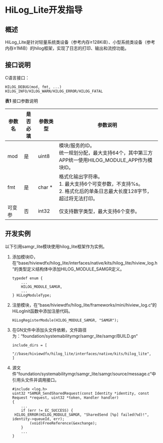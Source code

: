 # HiLog_Lite开发指导


## 概述

HiLog_Lite是针对轻量系统类设备（参考内存≥128KiB）、小型系统类设备（参考内存≥1MiB）的hilog框架，实现了日志的打印、输出和流控功能。


## 接口说明

C语言接口：

  
```
HILOG_DEBUG(mod, fmt, ...)
HILOG_INFO/HILOG_WARN/HILOG_ERROR/HILOG_FATAL
```

  
  **表1** 接口参数说明

| 参数名 | 是否必填 | 参数类型 | 参数说明 | 
| -------- | -------- | -------- | -------- |
| mod | 是 | uint8 | 模块/服务的ID。<br/>统一规划分配，最大支持64个，其中第三方APP统一使用HILOG_MODULE_APP作为模块ID。 | 
| fmt | 是 | char&nbsp;\* | 格式化输出字符串。<br/>1.&nbsp;最大支持6个可变参数，不支持%s。<br/>2.&nbsp;格式化后的单条日志最大长度128字节，超过将无法打印。 | 
| 可变参 | 否 | int32 | 仅支持数字类型，最大支持6个变参。 | 


## 开发实例

以下引用samgr_lite模块使用hilog_lite框架作为实例。

1. 添加模块ID，在“base/hiviewdfx/hilog_lite/interfaces/native/kits/hilog_lite/hiview_log.h“的类型定义结构体中添加HILOG_MODULE_SAMGR定义。
     
   ```
   typedef enum {
       ...
       HILOG_MODULE_SAMGR,
       ...
   } HiLogModuleType;
   ```

2. 注册模块，在“base/hiviewdfx/hilog_lite/frameworks/mini/hiview_log.c“的HiLogInit函数中添加注册代码。
     
   ```
   HiLogRegisterModule(HILOG_MODULE_SAMGR, "SAMGR");
   ```

3. 在GN文件中添加头文件依赖，文件路径为：“foundation/systemabilitymgr/samgr_lite/samgr/BUILD.gn“
     
   ```
   include_dirs = [
        "//base/hiviewdfx/hilog_lite/interfaces/native/kits/hilog_lite",
   ]
   ```

4. 源文件“foundation/systemabilitymgr/samgr_lite/samgr/source/message.c“中引用头文件并调用接口。
     
   ```
   #include <log.h>
   uint32 *SAMGR_SendSharedRequest(const Identity *identity, const Request *request, uint32 *token, Handler handler)
   {
       ...
       if (err != EC_SUCCESS) {
   	HILOG_ERROR(HILOG_MODULE_SAMGR, "SharedSend [%p] failed(%d)!", identity->queueId, err);
           (void)FreeReference(&exchange);
       }
       ...
   }
   ```
